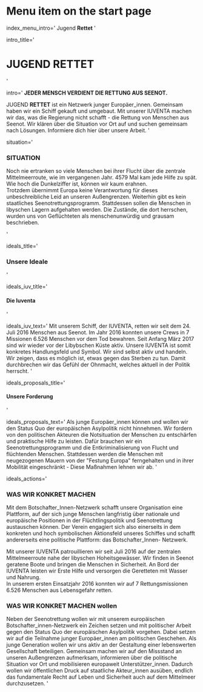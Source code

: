 # Menu item on the start page
index_menu_intro='
Jugend **Rettet**
'

intro_title='
# JUGEND **RETTET**
'

intro='
**JEDER MENSCH VERDIENT DIE RETTUNG AUS SEENOT.**

JUGEND **RETTET** ist ein Netzwerk junger Europäer_innen. Gemeinsam haben wir ein Schiff gekauft und umgebaut. Mit unserer IUVENTA machen wir das, was die Regierung nicht schafft - die Rettung von Menschen aus Seenot. 
Wir klären über die Situation vor Ort auf und suchen gemeinsam nach Lösungen. Informiere dich hier über unsere Arbeit.
'

situation='
### SITUATION

Noch nie ertranken so viele Menschen bei ihrer Flucht über die zentrale Mittelmeerroute, wie im vergangenen Jahr. 4579 Mal kam jede Hilfe zu spät.  
Wie hoch die Dunkelziffer ist, können wir kaum erahnen.  
Trotzdem übernimmt Europa keine Verantwortung für dieses unbeschreibliche Leid an unseren Außengrenzen. Weiterhin gibt es kein staatliches Seenotrettungsprogramm. Stattdessen sollen die Menschen in libyschen Lagern aufgehalten werden. Die Zustände, die dort herrschen, wurden uns von Geflüchteten als menschenunwürdig und grausam beschrieben.

'

ideals_title='
### Unsere Ideale
'

ideals_iuv_title='
#### Die Iuventa
'

ideals_iuv_text='
Mit unserem Schiff, der IUVENTA, retten wir seit dem 24. Juli 2016 Menschen aus Seenot. Im Jahr 2016 konnten unsere Crews in 7 Missionen 6.526 Menschen vor dem Tod bewahren. Seit Anfang März 2017 sind wir wieder vor der Libybschen Küste aktiv. Unsere IUVENTA ist somit konkretes Handlungsfeld und Symbol. Wir sind selbst aktiv und handeln. Wir zeigen, dass es möglich ist, etwas gegen das Sterben zu tun. Damit durchbrechen wir das Gefühl der Ohnmacht, welches aktuell in der Politik herrscht. 
'

ideals_proposals_title='
#### Unsere Forderung
'

ideals_proposals_text='
Als junge Europäer_innen können und wollen wir den Status Quo der europäischen Asylpolitik nicht hinnehmen. Wir fordern von den politischen Akteuren die Notsituation der Menschen zu entschärfen und praktische Hilfe zu leisten. Dafür brauchen wir ein Seenotrettungsprogramm und die Entkriminalisierung von Flucht und flüchtenden Menschen. 
Stattdessen werden die Menschen mit neugezogenen Mauern von der "Festung Europa" ferngehalten und in ihrer Mobilität eingeschränkt - Diese Maßnahmen lehnen wir ab.
'

ideals_actions='
### WAS WIR KONKRET MACHEN

Mit dem Botschafter_Innen-Netzwerk schafft unsere Organisation eine Plattform, auf der sich junge Menschen langfristig über nationale und europäische Positionen in der Flüchtlingspolitik und Seenotrettung austauschen können. Der Verein engagiert sich also einerseits in dem konkreten und hoch symbolischen Aktionsfeld unseres Schiffes und schafft andererseits eine politische Plattform: das Botschafter_Innen- Netzwerk.

Mit unserer IUVENTA patrouillieren wir seit Juli 2016 auf der zentralen Mittelmeerroute nahe der libyschen Hoheitsgewässer. Wir finden in Seenot geratene Boote und bringen die Menschen in Sicherheit. An Bord der IUVENTA leisten wir Erste Hilfe und versorgen die Geretteten mit Wasser und Nahrung.  
In unserem ersten Einsatzjahr 2016 konnten wir auf 7 Rettungsmissionen 6.526 Menschen aus Lebensgefahr retten. 

### WAS WIR KONKRET MACHEN wollen

Neben der Seenotrettung wollen wir mit unserem europäischen Botschafter_innen-Netzwerk ein Zeichen setzen und mit politischer Arbeit gegen den Status Quo der europäischen Asylpolitik vorgehen. Dabei setzen wir auf die Teilnahme junger Europäer_innen am politischen Geschehen. Als junge Generation wollen wir uns aktiv an der Gestaltung einer lebenswerten Gesellschaft beteiligen. Gemeinsam machen wir auf den Missstand an unseren Außengrenzen aufmerksam, informieren über die politische Situation vor Ort und mobilisieren europaweit Unterstützer_innen. Dadurch wollen wir öffentlichen Druck auf staatliche Akteur_innen ausüben, endlich das fundamentale Recht auf Leben und Sicherheit auch auf dem Mittelmeer durchzusetzen.
'
